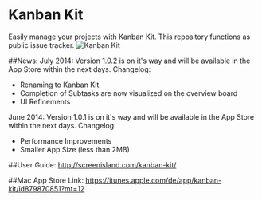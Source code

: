 Kanban Kit
===============
Easily manage your projects with Kanban Kit. This repository functions as public issue tracker.
![Kanban Kit](http://screenisland.com/kanban-kit/img/kk@1x.png)

##News:
July 2014:
Version 1.0.2 is on it's way and will be available in the App Store within the next days.
Changelog:
- Renaming to Kanban Kit
- Completion of Subtasks are now visualized on the overview board
- UI Refinements

June 2014: 
Version 1.0.1 is on it's way and will be available in the App Store within the next days.
Changelog: 
- Performance Improvements
- Smaller App Size (less than 2MB)


##User Guide:
http://screenisland.com/kanban-kit/

##Mac App Store Link:
https://itunes.apple.com/de/app/kanban-kit/id879870851?mt=12
